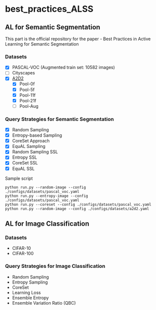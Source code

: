 # best_practices_ALSS

## AL for Semantic Segmentation
This part is the official repository for the paper - Best Practices in Active Learning for Semantic Segmentation

### Datasets 
- [x] PASCAL-VOC (Augmented train set: 10582 images)
- [ ] Cityscapes
- [x] [A2D2](https://www.a2d2.audi/a2d2/en.html)
    - [x] Pool-0f
    - [x] Pool-5f
    - [x] Pool-11f
    - [x] Pool-21f
    - [ ] Pool-Aug

### Query Strategies for Semantic Segmentation
- [x] Random Sampling 
- [x] Entropy-based Sampling 
- [x] CoreSet Approach
- [x] EquAL Sampling 
- [x] Random Sampling SSL
- [x] Entropy SSL
- [x] CoreSet SSL
- [x] EquAL SSL
 
Sample script
```
python run.py --random-image --config ./configs/datasets/pascal_voc.yaml
python run.py --entropy-image --config ./configs/datasets/pascal_voc.yaml
python run.py --coreset --config ./configs/datasets/pascal_voc.yaml
python run.py --random-image --config ./configs/datasets/a2d2.yaml
```


## AL for Image Classification

### Datasets
- CIFAR-10
- CIFAR-100

### Query Strategies for Image Classification
- Random Sampling
- Entropy Sampling 
- CoreSet
- Learning Loss
- Ensemble Entropy
- Ensemble Variation Ratio (QBC)